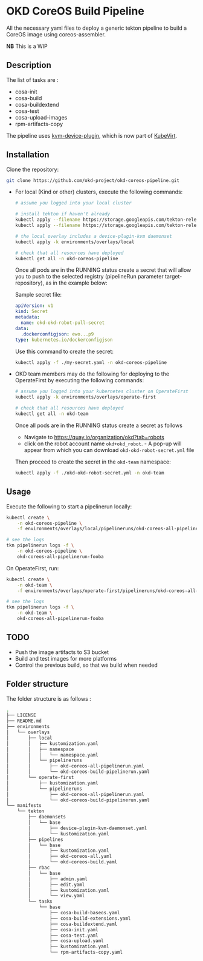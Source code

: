 # OKD CoreOS Build Pipeline

All the necessary yaml files to deploy a generic tekton pipeline to build a CoreOS image using coreos-assembler.

**NB** This is a WIP

## Description

The list of tasks are :
* cosa-init
* cosa-build
* cosa-buildextend
* cosa-test
* cosa-upload-images
* rpm-artifacts-copy

The pipeline uses [kvm-device-plugin](https://github.com/cgwalters/kvm-device-plugin),
which is now part of [KubeVirt](https://github.com/kubevirt).

## Installation

Clone the repository:

```bash
git clone https://github.com/okd-project/okd-coreos-pipeline.git
```

* For local (Kind or other) clusters, execute the following commands:
    ```bash
    # assume you logged into your local cluster

    # install tekton if haven't already
    kubectl apply --filename https://storage.googleapis.com/tekton-releases/pipeline/latest/release.yaml
    kubectl apply --filename https://storage.googleapis.com/tekton-releases/triggers/latest/interceptors.yaml

    # the local overlay includes a device-plugin-kvm daemonset
    kubectl apply -k environments/overlays/local

    # check that all resources have deployed
    kubectl get all -n okd-coreos-pipeline
    ```

    Once all pods are in the RUNNING status create a secret that will allow you to push to the selected
    registry (pipelineRun parameter target-repository), as in the example below:

    Sample secret file:

    ```yaml
    apiVersion: v1
    kind: Secret
    metadata:
      name: okd-okd-robot-pull-secret
    data:
      .dockerconfigjson: ewo...p9
    type: kubernetes.io/dockerconfigjson
    ```

    Use this command to create the secret:
    ```bash
    kubectl apply -f ./my-secret.yaml -n okd-coreos-pipeline
    ```


* OKD team members may do the following for deploying to the OperateFirst by executing the following commands:
    ```bash
    # assume you logged into your kubernetes cluster on OperateFirst
    kubectl apply -k environments/overlays/operate-first

    # check that all resources have deployed
    kubectl get all -n okd-team
    ```
    Once all pods are in the RUNNING status create a secret  as follows
    - Navigate to https://quay.io/organization/okd?tab=robots 
    - click on the robot account name `okd+okd_robot`. - A pop-up will appear from which you can download `okd-okd-robot-secret.yml` file
    
    Then proceed to create the secret in the `okd-team` namespace:
    ```bash
    kubectl apply -f ./okd-okd-robot-secret.yml -n okd-team
    ```

## Usage

Execute the following to start a pipelinerun locally:

```bash
kubectl create \
    -n okd-coreos-pipeline \
    -f environments/overlays/local/pipelineruns/okd-coreos-all-pipelinerun.yaml

# see the logs
tkn pipelinerun logs -f \
    -n okd-coreos-pipeline \
    okd-coreos-all-pipelinerun-fooba
```

On OperateFirst, run:
```bash
kubectl create \
    -n okd-team \
    -f environments/overlays/operate-first/pipelineruns/okd-coreos-all-pipelinerun.yaml

# see the logs
tkn pipelinerun logs -f \
    -n okd-team \
    okd-coreos-all-pipelinerun-fooba
```

## TODO

* Push the image artifacts to S3 bucket
* Build and test images for more platforms
* Control the previous build, so that we build when needed

## Folder structure

The folder structure is as follows :

```bash
.
├── LICENSE
├── README.md
├── environments
│   └── overlays
│       ├── local
│       │   ├── kustomization.yaml
│       │   ├── namespace
│       │   │   └── namespace.yaml
│       │   └── pipelineruns
│       │       ├── okd-coreos-all-pipelinerun.yaml
│       │       └── okd-coreos-build-pipelinerun.yaml
│       └── operate-first
│           ├── kustomization.yaml
│           └── pipelineruns
│               ├── okd-coreos-all-pipelinerun.yaml
│               └── okd-coreos-build-pipelinerun.yaml
└── manifests
    └── tekton
        ├── daemonsets
        │   └── base
        │       ├── device-plugin-kvm-daemonset.yaml
        │       └── kustomization.yaml
        ├── pipelines
        │   └── base
        │       ├── kustomization.yaml
        │       ├── okd-coreos-all.yaml
        │       └── okd-coreos-build.yaml
        ├── rbac
        │   └── base
        │       ├── admin.yaml
        │       ├── edit.yaml
        │       ├── kustomization.yaml
        │       └── view.yaml
        └── tasks
            └── base
                ├── cosa-build-baseos.yaml
                ├── cosa-build-extensions.yaml
                ├── cosa-buildextend.yaml
                ├── cosa-init.yaml
                ├── cosa-test.yaml
                ├── cosa-upload.yaml
                ├── kustomization.yaml
                └── rpm-artifacts-copy.yaml

```
